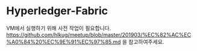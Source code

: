 # Hyperledger-Fabric
VM에서 실행하기 위해 사전 작업이 필요합니다.  
https://github.com/hlkug/meetup/blob/master/201903/%EC%82%AC%EC%A0%84%20%EC%9E%91%EC%97%85.md 을 참고하여주세요.  
